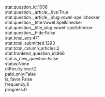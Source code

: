 stat.question_id:1006  
stat.question__article__live:True  
stat.question__article__slug:vowel-spellchecker  
stat.question__title:Vowel Spellchecker  
stat.question__title_slug:vowel-spellchecker  
stat.question__hide:False  
stat.total_acs:471  
stat.total_submitted:1293  
stat.total_column_articles:2  
stat.frontend_question_id:966  
stat.is_new_question:False  
status:None  
difficulty.level:2  
paid_only:False  
is_favor:False  
frequency:0  
progress:0  
